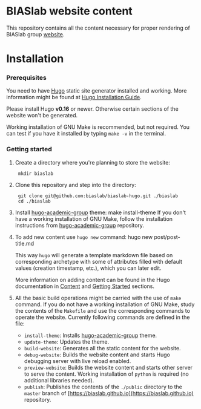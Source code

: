 # BIASlab website content

This repository contains all the content necessary for proper rendering of BIASlab group [website](https://biaslab.github.io).

# Installation

### Prerequisites
You need to have [Hugo](https://gohugo.io) static site generator installed and working. More information might be found at [Hugo Installation Guide](https://gohugo.io/overview/installing/).

Please install Hugo **v0.16** or newer. Otherwise certain sections of the website won't be generated.

Working installation of GNU Make is recommended, but not required. You can test if you have it installed by typing `make -v` in the terminal.

### Getting started
1. Create a directory where you're planning to store the website:

        mkdir biaslab

2. Clone this repository and step into the directory:
        
        git clone git@github.com:biaslab/biaslab-hugo.git ./biaslab
        cd ./biaslab

4. Install [hugo-academic-group](https://github.com/biaslab/hugo-academic-group/) theme:
        make install-theme
    If you don't have a working installation of GNU Make, follow the installation instructions from [hugo-academic-group](https://github.com/biaslab/hugo-academic-group/) repository.

5. To add new content use `hugo new` command:
        hugo new post/post-title.md

    This way `hugo` will generate a template markdown file based on corresponding archetype with some of attributes filled with default values (creation timestamp, etc.), which you can later edit.

    More information on adding content can be found in the Hugo documentation in [Content](https://gohugo.io/content/organization/) and [Getting Started](https://gohugo.io/overview/quickstart/) sections.

6. All the basic build operations might be carried with the use of `make` command. If you do not have a working installation of GNU Make, study the contents of the `Makefile` and use the corresponding commands to operate the website. Currently following commands are defined in the file:

    * `install-theme`: Installs [hugo-academic-group](https://github.com/biaslab/hugo-academic-group/) theme.
    * `update-theme`: Updates the theme.
    * `build-website`: Generates all the static content for the website.
    * `debug-website`: Builds the website content and starts Hugo debugging server with live reload enabled.
    * `preview-website`: Builds the website content and starts other server to serve the content. Working installation of `python` is required (no additional libraries needed).
    * `publish`: Publishes the contents of the `./public` directory to the `master` branch of [https://biaslab.github.io](https://biaslab.github.io) repository.
